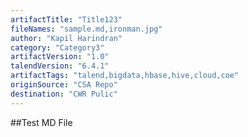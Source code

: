 ```yaml
---
artifactTitle: "Title123"
fileNames: "sample.md,ironman.jpg"
author: "Kapil Harindran"
category: "Category3"
artifactVersion: "1.0"
talendVersion: "6.4.1"
artifactTags: "talend,bigdata,hbase,hive,cloud,coe"
originSource: "CSA Repo"
destination: "CWR Pulic"
---
```


##Test MD File